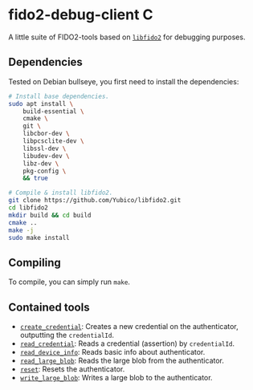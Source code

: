 # fido2-debug-client C

A little suite of FIDO2-tools based on [`libfido2`](https://github.com/Yubico/libfido2/) for debugging purposes.

## Dependencies

Tested on Debian bullseye, you first need to install the dependencies:

```bash
# Install base dependencies.
sudo apt install \
    build-essential \
    cmake \
    git \
    libcbor-dev \
    libpcsclite-dev \
    libssl-dev \
    libudev-dev \
    libz-dev \
    pkg-config \
    && true

# Compile & install libfido2.
git clone https://github.com/Yubico/libfido2.git
cd libfido2
mkdir build && cd build
cmake ..
make -j
sudo make install
```

## Compiling

To compile, you can simply run `make`.

## Contained tools

- [`create_credential`](./create_credential.c): Creates a new credential on the authenticator, outputting the `credentialId`.
- [`read_credential`](./read_credential.c): Reads a credential (assertion) by `credentialId`.
- [`read_device_info`](./read_device_info.c): Reads basic info about authenticator.
- [`read_large_blob`](./read_large_blob.c): Reads the large blob from the authenticator.
- [`reset`](./reset.c): Resets the authenticator.
- [`write_large_blob`](./write_large_blob.c): Writes a large blob to the authenticator.
